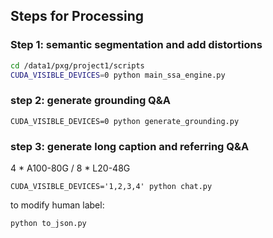 ## Steps for Processing

### Step 1: semantic segmentation and add distortions

```bash
cd /data1/pxg/project1/scripts
CUDA_VISIBLE_DEVICES=0 python main_ssa_engine.py
```

### step 2: generate grounding Q&A
```
CUDA_VISIBLE_DEVICES=0 python generate_grounding.py
```

### step 3: generate long caption and referring Q&A
4 * A100-80G / 8 * L20-48G
```
CUDA_VISIBLE_DEVICES='1,2,3,4' python chat.py
```



to modify human label:
```
python to_json.py
``` 